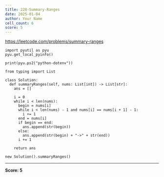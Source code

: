 ```yaml
---
title: 228-Summary-Ranges
date: 2025-01-04
author: Your Name
cell_count: 6
score: 5
---
```


https://leetcode.com/problems/summary-ranges


```
import pyutil as pyu
pyu.get_local_pyinfo()
```


```
print(pyu.ps2("python-dotenv"))
```


```
from typing import List
```


```
class Solution:
  def summaryRanges(self, nums: List[int]) -> List[str]:
    ans = []

    i = 0
    while i < len(nums):
      begin = nums[i]
      while i < len(nums) - 1 and nums[i] == nums[i + 1] - 1:
        i += 1
      end = nums[i]
      if begin == end:
        ans.append(str(begin))
      else:
        ans.append(str(begin) + "->" + str(end))
      i += 1

    return ans
```


```
new Solution().summaryRanges()
```


---
**Score: 5**